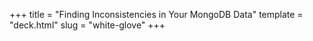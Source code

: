 +++
title = "Finding Inconsistencies in Your MongoDB Data"
template = "deck.html"
slug = "white-glove"
+++
